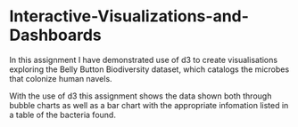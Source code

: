# Interactive-Visualizations-and-Dashboards

In this assignment I have demonstrated use of d3 to create visualisations exploring the Belly Button Biodiversity dataset, which catalogs the microbes that colonize human navels.

With the use of d3 this assignment shows the data shown both through bubble charts as well as a bar chart with the appropriate infomation listed in a table of the bacteria found.
